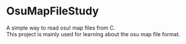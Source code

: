 # OsuMapFileStudy
A simple way to read osu! map files from C.  
This project is mainly used for learning about the osu map file format.
